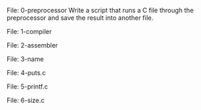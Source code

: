 File: 0-preprocessor Write a script that runs a C file through the preprocessor and save the result into another file.

File: 1-compiler

File: 2-assembler

File: 3-name

File: 4-puts.c

File: 5-printf.c

File: 6-size.c
